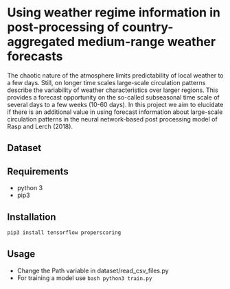 # Using weather regime information in post-processing of country-aggregated medium-range weather forecasts

The chaotic nature of the atmosphere limits predictability of local weather to a few days. Still, on longer time scales large-scale circulation patterns describe the variability of weather characteristics over larger regions. This provides a forecast opportunity on the so-called subseasonal time scale of several days to a few weeks (10-60 days).
In this project we aim to elucidate if there is an additional value in using forecast information about large-scale circulation patterns in the neural network-based post processing model of Rasp and Lerch (2018).  

## Dataset



## Requirements

- python 3
- pip3

## Installation

```bash
pip3 install tensorflow properscoring
```

## Usage
- Change the Path variable in dataset/read_csv_files.py
- For training a model use ```bash python3 train.py```

